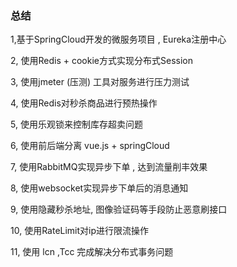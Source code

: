 ### 总结

1,基于SpringCloud开发的微服务项目 , Eureka注册中心

2, 使用Redis + cookie方式实现分布式Session

3, 使用jmeter (压测) 工具对服务进行压力测试

4, 使用Redis对秒杀商品进行预热操作

5, 使用乐观锁来控制库存超卖问题

6, 使用前后端分离 vue.js + springCloud

7, 使用RabbitMQ实现异步下单 , 达到流量削丰效果

8, 使用websocket实现异步下单后的消息通知

9, 使用隐藏秒杀地址, 图像验证码等手段防止恶意刷接口

10, 使用RateLimit对ip进行限流操作

11, 使用 lcn ,Tcc 完成解决分布式事务问题

